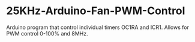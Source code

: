 # 25KHz-Arduino-Fan-PWM-Control
Arduino program that control individual timers OC1RA and ICR1. Allows for PWM control 0-100% and 8MHz.
